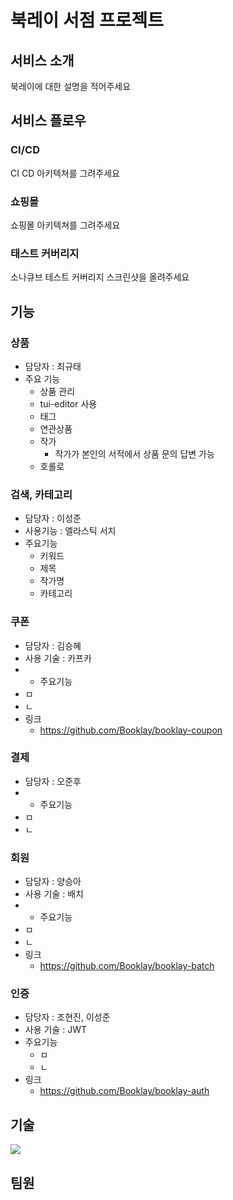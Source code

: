 # 북레이 서점 프로젝트

## 서비스 소개

북레이에 대한 설명을 적어주세요

## 서비스 플로우

### CI/CD

CI CD 아키텍쳐를 그려주세요

### 쇼핑몰

쇼핑몰 아키텍쳐를 그려주세요

### 태스트 커버리지

소나큐브 테스트 커버리지 스크린샷을 올려주세요

## 기능

### 상품
- 담당자 : 최규태
- 주요 기능
    - 상품 관리
    - tui-editor 사용 
    - 태그
    - 연관상품
    - 작가
        - 작가가 본인의 서적에서 상품 문의 답변 가능
    - 호롤로
      
### 검색, 카테고리
- 담당자 : 이성준
- 사용기능 : 엘라스틱 서치
- 주요기능
  - 키워드
  - 제목
  - 작가명
  - 카테고리
  
### 쿠폰
- 담당자 : 김승혜
- 사용 기술 : 카프카
- - 주요기능
- ㅁ
- ㄴ
- 링크
  - https://github.com/Booklay/booklay-coupon

### 결제
- 담당자 : 오준후
- - 주요기능
- ㅁ
- ㄴ

### 회원
- 담당자 : 양승아
- 사용 기술 : 배치
- - 주요기능
- ㅁ
- ㄴ
- 링크 
  - https://github.com/Booklay/booklay-batch

### 인증
- 담당자 : 조현진, 이성준
- 사용 기술 : JWT
- 주요기능
  - ㅁ
  - ㄴ
- 링크
  - https://github.com/Booklay/booklay-auth

## 기술

<img src="https://img.shields.io/badge/SpringBoot-#6DB33F?style=for-the-badge&logo=SpringBoot&logoColor=white">

## 팀원